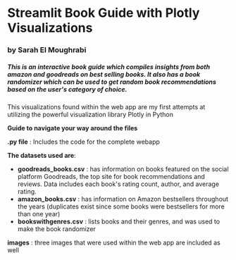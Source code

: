 # Streamlit Book Guide with Plotly Visualizations

### by Sarah El Moughrabi

##### This is an interactive book guide which compiles insights from both amazon and goodreads on best selling books. It also has a book randomizer which can be used to get random book recommendations based on the user's category of choice.

This visualizations found within the web app are my first attempts at utilizing the powerful visualization library Plotly in Python

**Guide to navigate your way around the files**

**.py file** : Includes the code for the complete webapp 

**The datasets used are**: 

- **goodreads_books.csv** : has information on books featured on the social platform Goodreads, the top site for book recommendations and reviews. Data includes each book's rating count, author, and average rating.
- **amazon_books.csv** : has information on Amazon bestsellers throughout the years (duplicates exist since some books were bestsellers for more than one year)
- **bookswithgenres.csv** : lists books and their genres, and was used to make the book randomizer

**images** : three images that were used within the web app are included as well 





